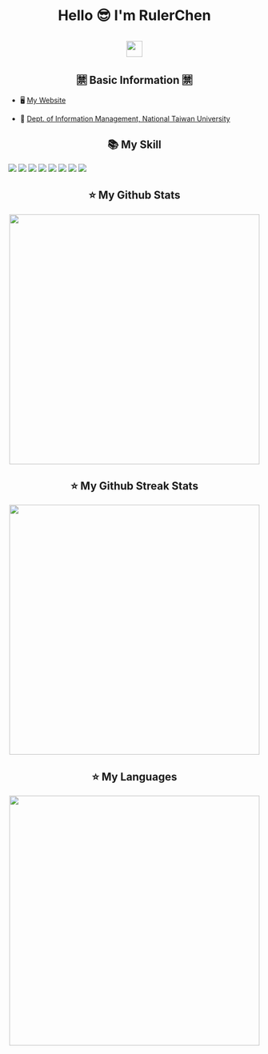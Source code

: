 <h1 align="center"> 
    Hello 😎 I'm RulerChen    
    <br></br>
    <img height="32px" 
    src="https://komarev.com/ghpvc/?username=RulerChen&style=for-the-badge&color=blue"/>
</h1>

<h2 align="center"> 🈲 Basic Information 🈲 </h2>

- 🖥️ [My Website](https://github.com/RulerChen)  

- 🏫 [Dept. of Information Management, National Taiwan University](https://management.ntu.edu.tw/IM)  



<h2 align="center"> 📚 My Skill </h2>
<p>
<img src="https://img.shields.io/badge/C%2B%2B-00599C?style=for-the-badge&logo=c%2B%2B&logoColor=white">
<img src="https://img.shields.io/badge/HTML5-E34F26?style=for-the-badge&logo=html5&logoColor=white">
<img src="https://img.shields.io/badge/CSS3-1572B6?style=for-the-badge&logo=css3&logoColor=white">
<img src="https://img.shields.io/badge/JavaScript-323330?style=for-the-badge&logo=javascript&logoColor=F7DF1E">
<img src="https://img.shields.io/badge/React-20232A?style=for-the-badge&logo=react&logoColor=61DAFB">
<img src="https://img.shields.io/badge/Node.js-339933?style=for-the-badge&logo=nodedotjs&logoColor=white">
<img src="https://img.shields.io/badge/Express.js-000000?style=for-the-badge&logo=express&logoColor=white">
<img src="https://img.shields.io/badge/MongoDB-4EA94B?style=for-the-badge&logo=mongodb&logoColor=white">
<p>
<h2 align="center"> ⭐ My Github Stats</h2>
<div align="center">
    <img src="https://github-readme-stats.vercel.app/api?username=RulerChen&show_icons=true&theme=onedark" width="500px">
</div>

<h2 align="center"> ⭐ My Github Streak Stats</h2>
<div align="center">
    <img src="https://streak-stats.demolab.com/?user=RulerChen&theme=onedark" width="500px">
</div>

<h2 align="center"> ⭐ My Languages</h2>
<div align="center">
    <img src="https://github-readme-stats.vercel.app/api/top-langs/?username=RulerChen&layout=compact&langs_count=8&theme=onedark" width="500px">
</div>
